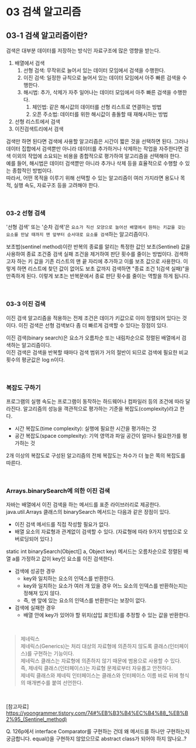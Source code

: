 # 03 검색 알고리즘
## 03-1 검색 알고리즘이란?
검색은 대부분 데이터를 저장하는 방식인 자료구조에 많은 영향을 받는다.  
1. 배열에서 검색
   1. 선형 검색: 무작위로 늘어서 있는 데이터 모임에서 검색을 수행한다.
   2. 이진 검색: 일정한 규칙으로 늘어서 있는 데이터 모임에서 아주 빠른 검색을 수행한다.
   3. 해시법: 추가, 삭제가 자주 일어나는 데이터 모임에서 아주 빠른 검색을 수행한다.
      1. 체인법: 같은 해시값의 데이터를 선형 리스트로 연결하는 방법
      2. 오픈 주소법: 데이터를 위한 해시값이 충돌할 때 재해시하는 방법
2. 선형 리스트에서 검색
3. 이진검색트리에서 검색

검색만 하면 된다면 검색에 사용할 알고리즘은 시간이 짧은 것을 선택하면 된다. 
그러나 데이터 집합에서 검색뿐만 아니라 데이터를 추가하거나 삭제하는 작업을 자주한다면 검색 이외의 작업에 소요되는 
비용을 종합적으로 평가하여 알고리즘을 선택해야 한다.  
예를 들어, 해시법은 데이터 검색뿐만 아니라 추가나 삭제 등을 효율적으로 수행할 수 있는 종합적인 방법이다.  
따라서, 어떤 목적을 이루기 위해 선택할 수 있는 알고리즘이 여러 가지라면 용도나 목적, 실행 속도, 자료구조 등을 고려해야 한다.  

<br>

### 03-2 선형 검색  
'선형 검색' 또는 '순차 검색'은 `요소가 직선 모양으로 늘어선 배열에서 원하는 키값을 갖는 요소를 만날 때까지 맨 앞부터 순서대로 요소를 검색`하는 알고리즘이다.  

보초법(sentinel method)이란 반복의 종료를 알리는 특정한 값인 보초(Sentinel) 값을 사용하여 종료 조건중 검색 실패 조건을 제거하여 판단 횟수를 줄이는 방법이다. 
검색하고자 하는 키 값을 기존 리스트의 맨 끝 자리에 추가하고 이를 보초 값으로 사용한다. 
이렇게 하면 리스트에 찾던 값이 없어도 보초 값까지 검색하면 "종료 조건 1(검색 실패)"을 만족하게 된다. 
이렇게 보초는 반복문에서 종료 판단 횟수를 줄이는 역할을 하게 됩니다.

<br>

### 03-3 이진 검색   
이진 검색 알고리즘을 적용하는 전제 조건은 데이가 키값으로 이미 정렬되어 있다는 것이다. 
이진 검색은 선형 검색보다 좀 더 빠르게 검색할 수 있다는 장점이 있다.   

이진 검색(binary search)은 요소가 오름차순 또는 내림차순으로 정렬된 배열에서 검색하는 알고리즘이다.  
이진 검색은 검색을 반복할 때마다 검색 범위가 거의 절반이 되므로 검색에 필요한 비교 횟수의 평균값은 log n이다.  

<br>

### 복잡도 구하기  
프로그램의 실행 속도는 프로그램이 동작하는 하드웨어나 컴파일러 등의 조건에 따라 달라진다. 
알고리즘의 성능을 객관적으로 평가하는 기준을 복잡도(complexity)라고 한다.  
- 시간 복잡도(time complexity): 실행에 필요한 시간을 평가하는 것
- 공간 복잡도(space complexity): 기억 영역과 파일 공간이 얼마나 필요한가를 평가하는 것  

2개 이상의 복잡도로 구성된 알고리즘의 전체 복잡도는 차수가 더 높은 쪽의 복잡도를 따른다.  

<br>

### Arrays.binarySearch에 의한 이진 검색  
자바는 배열에서 이진 검색을 하는 메서드를 표준 라이브러리로 제공한다.  
java.util.Arrays 클래스의 binarySearch 메서드는 다음과 같은 장점이 있다.  
- 이진 검색 메서드를 직접 작성할 필요가 없다.  
- 배열 요소의 자료형과 관계없이 검색할 수 있다. (자료형에 따라 9가지 방법으로 오버로딩되어 있다.)

static int binarySearch(Object[] a, Object key) 메서드는 오름차순으로 정렬된 배열 a를 가정하고 값이 key인 요소를 이진 검색한다.  
- 검색에 성공한 경우
  - key와 일치하는 요소의 인덱스를 반환한다.
  - key와 일치하는 요소가 여러 개 있을 경우 어느 요소의 인덱스를 반환하는지는 정해져 있지 않다.  
  - 즉, 맨 앞에 있는 요소의 인덱스를 반환한다는 보장이 없다.  
- 검색에 실패한 경우
  - 배열 안에 key가 있어야 할 위치(삽입 포인트)를 추정할 수 있는 값을 반환한다.

<br>

> 제네릭스  
> 제네릭스(Generics)는 처리 대상의 자료형에 의존하지 않도록 클래스(인터페이스)를 구현하는 기능이다.  
> 제네릭스 클래스는 자료형에 의존하지 않기 때문에 범용으로 사용할 수 있다.  
> 즉, 제네릭 클래스(인터페이스)는 자료형 문제로부터 자유롭고 안전하다.  
> 제네릭 클래스와 제네릭 인터페이스는 클래스와 인터페이스 이름 바로 뒤에 <Type> 형식의 매개변수를 붙여 선언한다.  


<br>

[참고자료]  
https://yoongrammer.tistory.com/74#%EB%B3%B4%EC%B4%88_%EB%B2%95_(Sentinel_method)

Q. 126p에서 interface Comparator를 구현하는 건데 왜 메서드를 하나만 구현하는지 궁금합니다. equal()을 구현하지 않았으므로 abstract class가 되어야 하지 않나요..?